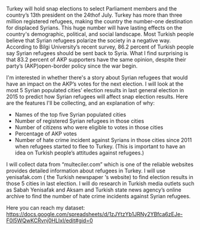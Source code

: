 Turkey will hold snap elections to select Parliament members and the country’s 13th president  on the 24thof July.  Turkey has more than three million registered  refugees, making the country the number-one destination for displaced Syrians. This huge number  will have lasting effects on the country's demographic, political, and social landscape. Most Turkish people believe that Syrian refugees polarize the society in a negative way.  According to Bilgi University’s recent survey, 86.2 percent of Turkish people say Syrian refugees should be sent back to Syria. What I find surprising is that 83.2 percent of AKP supporters have the same opinion, despite their party’s (AKP)open-border policy since the war begin.  

I'm interested in whether there's a story about Syrian refugees that would have an impact on the AKP’s votes for the next election. I will look at the most  5 Syrian populated cities’ election results in last general election in 2015 to predict how Syrian refugees will affect snap election results.
Here are the features I'll be collecting, and an explanation of why:
* Names of the top five Syrian populated cities
* Number of registered Syrian refugees in those cities 
* Number of citizens who were eligible to votes in those cities
* Percentage of AKP votes 
* Number of hate crime incident against Syrians in those cities since 2011 when refugees started to flee to Turkey. (This is important to have an idea on Turkish people’s attitudes against refugees.)

I will collect data from “multeciler.com” which is one of the reliable websites provides detailed information about refugees in Turkey. I will use yenisafak.com ( the Turkish newspaper ‘s website) to find election results in those 5 cities in last election. 
I will do research in Turkish media outlets such as Sabah Yenisafak and Aksam and Turkish state news agency’s online archive to find the number of hate crime incidents against Syrian refugees.

Here you can reach my dataset: https://docs.google.com/spreadsheets/d/1zJYtzYb1JRNy2YBfca6zEJe-F0l5WQwKCRvnj0HLIxI/edit#gid=0 
